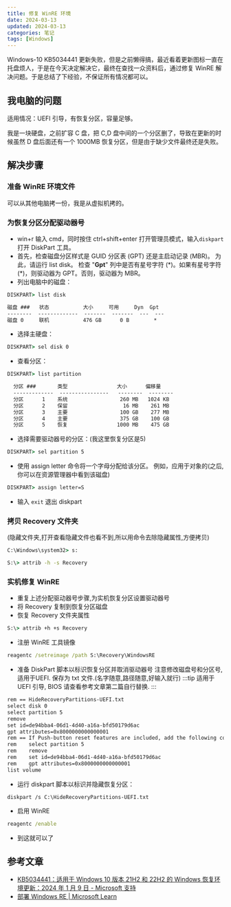 ```yaml
---
title: 修复 WinRE 环境
date: 2024-03-13
updated: 2024-03-13
categories: 笔记
tags: [Windows]
---
```


Windows-10 KB5034441 更新失败，但是之前懒得搞，最近看着更新图标一直在托盘烦人，于是在今天决定解决它，最终在查找一众资料后，通过修复 WinRE 解决问题。于是总结了下经验，不保证所有情况都可以。
<!-- more -->
## 我电脑的问题
适用情况：UEFI 引导，有恢复分区，容量足够。

我是一块硬盘，之前扩容 C 盘，把 C,D 盘中间的一个分区删了，导致在更新的时候虽然 D 盘后面还有一个 1000MB 恢复分区，但是由于缺少文件最终还是失败。

## 解决步骤
### 准备 WinRE 环境文件
可以从其他电脑拷一份，我是从虚拟机拷的。 
### 为恢复分区分配驱动器号
- win+r 输入 cmd，同时按住 ctrl+shift+enter 打开管理员模式，输入`diskpart`打开 DiskPart 工具。
- 首先，检查磁盘分区样式是 GUID 分区表 (GPT) 还是主启动记录 (MBR)。  为此，请运行 list disk。 检查 "**Gpt**" 列中是否有星号字符 (\*)。如果有星号字符(\*)，则驱动器为 GPT。否则，驱动器为 MBR。
- 列出电脑中的磁盘：
```cmd
DISKPART> list disk

磁盘 ###   状态           大小     可用     Dyn  Gpt
--------  -------------  -------  -------  ---  ---
磁盘 0     联机           476 GB      0 B        *
```
- 选择主硬盘：
```cmd
DISKPART> sel disk 0
```
- 查看分区：
```cmd
DISKPART> list partition

  分区 ###       类型                大小      偏移量
  -------------  ----------------   --------  --------
  分区      1    系统                 260 MB   1024 KB
  分区      2    保留                  16 MB    261 MB
  分区      3    主要                 100 GB    277 MB
  分区      4    主要                 375 GB    100 GB
  分区      5    恢复                1000 MB    475 GB
```
- 选择需要驱动器号的分区：(我这里恢复分区是5)
```cmd
DISKPART> sel partition 5
```
- 使用 assign letter 命令将一个字母分配给该分区。 例如，应用于对象的(之后,你可以在资源管理器中看到该磁盘)
```cmd
DISKPART> assign letter=S
```
- 输入 `exit` 退出 diskpart
### 拷贝 Recovery 文件夹
(隐藏文件夹,打开查看隐藏文件也看不到,所以用命令去除隐藏属性,方便拷贝)
```cmd
C:\Windows\system32> s:
```
```cmd
S:\> attrib -h -s Recovery
```
### 实机修复 WinRE
- 重复上述分配驱动器号步骤,为实机恢复分区设置驱动器号
- 将 Recovery 复制到恢复分区磁盘
- 恢复 Recovery 文件夹属性
```cmd
S:\> attrib +h +s Recovery
```
- 注册 WinRE 工具镜像
```cmd
reagentc /setreimage /path S:\Recovery\WindowsRE
```
- 准备 DiskPart 脚本以标识恢复分区并取消驱动器号
注意修改磁盘号和分区号,适用于UEFI. 保存为 txt 文件.(名字随意,路径随意,好输入就行)
:::tip
适用于 UEFI 引导, BIOS 请查看参考文章第二篇自行替换.
:::
```txt
rem == HideRecoveryPartitions-UEFI.txt
select disk 0
select partition 5
remove
set id=de94bba4-06d1-4d40-a16a-bfd50179d6ac
gpt attributes=0x8000000000000001
rem == If Push-button reset features are included, add the following commands:
rem    select partition 5
rem    remove
rem    set id=de94bba4-06d1-4d40-a16a-bfd50179d6ac
rem    gpt attributes=0x8000000000000001
list volume
```
- 运行 diskpart 脚本以标识并隐藏恢复分区：
```
diskpart /s C:\HideRecoveryPartitions-UEFI.txt
```
- 启用 WinRE
```cmd
reagentc /enable
```
- 到这就可以了

## 参考文章
- [KB5034441：适用于 Windows 10 版本 21H2 和 22H2 的 Windows 恢复环境更新：2024 年 1 月 9 日 - Microsoft 支持](https://support.microsoft.com/zh-cn/topic/kb5034441-%E9%80%82%E7%94%A8%E4%BA%8E-windows-10-%E7%89%88%E6%9C%AC-21h2-%E5%92%8C-22h2-%E7%9A%84-windows-%E6%81%A2%E5%A4%8D%E7%8E%AF%E5%A2%83%E6%9B%B4%E6%96%B0-2024-%E5%B9%B4-1-%E6%9C%88-9-%E6%97%A5-62c04204-aaa5-4fee-a02a-2fdea17075a8#%E6%91%98%E8%A6%81)
- [部署 Windows RE | Microsoft Learn](https://learn.microsoft.com/zh-cn/windows-hardware/manufacture/desktop/deploy-windows-re?view=windows-10)
